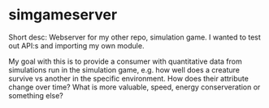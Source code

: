 # simgameserver

Short desc: Webserver for my other repo, simulation game. I wanted to test out API:s and importing my own module. 

My goal with this is to provide a consumer with quantitative data from simulations run in the simulation game, e.g. how well does a creature survive vs another in the specific environment. How does their attribute change over time? What is more valuable, speed, energy conserveration or something else?
